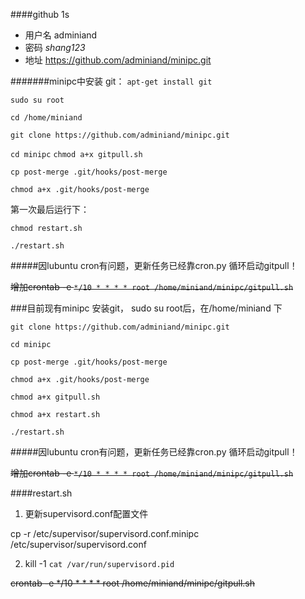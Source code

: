 ####github 1s
* 用户名 adminiand 
* 密码 *shang123*
* 地址 https://github.com/adminiand/minipc.git

#######minipc中安装 git： `apt-get install git`
  

`sudo su root`

`cd /home/miniand`

`git clone https://github.com/adminiand/minipc.git`

`cd minipc`
`chmod a+x gitpull.sh`


`cp post-merge .git/hooks/post-merge`

`chmod a+x .git/hooks/post-merge`

第一次最后运行下：

`chmod restart.sh`

`./restart.sh`

#####因lubuntu cron有问题，更新任务已经靠cron.py 循环启动gitpull！

~~增加crontab -e
`*/10 * * * * root /home/miniand/minipc/gitpull.sh`~~

###目前现有minipc
安装git，
sudo su root后，在/home/miniand 下 

`git clone https://github.com/adminiand/minipc.git`

`cd minipc`

`cp post-merge .git/hooks/post-merge`

`chmod a+x .git/hooks/post-merge`

`chmod a+x gitpull.sh`

`chmod a+x restart.sh`

`./restart.sh`

#####因lubuntu cron有问题，更新任务已经靠cron.py 循环启动gitpull！

~~增加crontab -e
`*/10 * * * * root /home/miniand/minipc/gitpull.sh`~~


####restart.sh  
1. 更新supervisord.conf配置文件

 cp -r /etc/supervisor/supervisord.conf.minipc /etc/supervisor/supervisord.conf 

2. kill -1 `cat /var/run/supervisord.pid`

~~crontab -e
*/10 * * * * root /home/miniand/minipc/gitpull.sh~~


